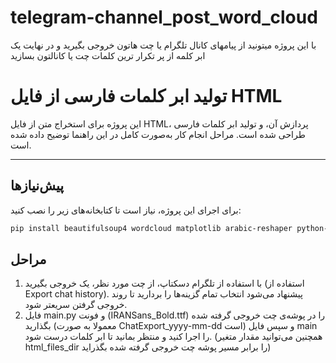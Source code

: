 # telegram-channel_post_word_cloud
با این پروژه میتونید از پیامهای کانال تلگرام یا چت هاتون خروجی بگیرید و در نهایت یک ابر کلمه از پر تکرار ترین کلمات چت یا کانالتون بسازید 

# تولید ابر کلمات فارسی از فایل HTML

این پروژه برای استخراج متن از فایل HTML، پردازش آن، و تولید ابر کلمات فارسی طراحی شده است. مراحل انجام کار به‌صورت کامل در این راهنما توضیح داده شده است.

---

## پیش‌نیازها

برای اجرای این پروژه، نیاز است تا کتابخانه‌های زیر را نصب کنید:

```bash
pip install beautifulsoup4 wordcloud matplotlib arabic-reshaper python-bidi
```
## مراحل
1. با استفاده از تلگرام دسکتاپ، از چت مورد نظر، یک خروجی بگیرید (استفاده از Export chat history). پیشنهاد می‌شود انتخاب تمام گزینه‌ها را بردارید تا روند خروجی گرفتن سریعتر شود.
2. فایل main.py و فونت (IRANSans_Bold.ttf) را در پوشه‌ی چت خروجی گرفته شده بگذارید (معمولا به صورت ChatExport_yyyy-mm-dd است) و سپس فایل main را اجرا کنید و منتظر بمانید تا ابر کلمات درست شود.
(همچنین می‌توانید مقدار متغیر html_files_dir را برابر مسیر پوشه چت خروجی گرفته شده بگذراید)
